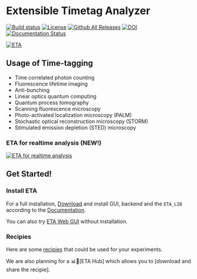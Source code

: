 Extensible Timetag Analyzer 
===============
[![Build status](https://ci.appveyor.com/api/projects/status/ajwi3hnfxnsakj0u?svg=true)](https://ci.appveyor.com/project/linzuzeng/etabackend)
[![License](https://img.shields.io/github/license/timetag/ETAServer.svg)](https://github.com/timetag/ETAServer/blob/master/LICENSE)
[![Github All Releases](https://img.shields.io/github/downloads/timetag/ETABackend/total.svg)](https://github.com/timetag/ETABackend/releases)
[![DOI](https://zenodo.org/badge/125106142.svg)](https://zenodo.org/badge/latestdoi/125106142)
[![Documentation Status](https://readthedocs.org/projects/eta/badge/?version=latest)](https://eta.readthedocs.io/en/latest/?badge=latest)

[![ETA](https://eta.readthedocs.io/en/latest/_static/logo.png)
](https://eta.readthedocs.io/en/latest/?badge=latest)


## Usage of Time-tagging
* Time correlated photon counting
* Fluorescence lifetime imaging
* Anti-bunching
* Linear optics quantum computing
* Quantum process tomography
* Scanning fluorescence microscopy
* Photo-activated localization microscopy (PALM)
* Stochastic optical reconstruction microscopy (STORM)
* Stimulated emission depletion (STED) microscopy

### ETA for realtime analysis (NEW!)

[![ETA for realtime analysis](https://img.youtube.com/vi/EtHMVqtiPIA/0.jpg)](https://www.youtube.com/watch?v=EtHMVqtiPIA")


## Get Started!
### Install ETA

For a full installation, [Download](https://github.com/timetag/ETA/releases) and install GUI, backend and the ``ETA_LIB`` according to the [Documentation](https://eta.readthedocs.io/en/latest/installation.html).

You can also try [ETA Web GUI](https://timetag.github.io/ETA/gui/src/renderer/) without installation.

### Recipies
Here are some [recipies](https://eta.readthedocs.io/en/latest/recipes.html) that could be used for your experiments.

We are also planning for a 📊🎉[ETA Hub] which allows you to [download and share the recipie].
